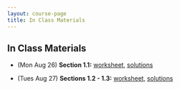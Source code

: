 ```yaml
---
layout: course-page
title: In Class Materials
---
```


## In Class Materials


* (Mon Aug 26) **Section 1.1:** [worksheet](assets/materials/Spring2019/Recitation-1.pdf), [solutions]()

* (Tues Aug 27) **Sections 1.2 - 1.3:**   [worksheet](assets/materials/Spring2019/Recitation-1.pdf), [solutions]()


<!-- To start using WebAssign, you will need two codes: -->

<!-- 1. Our Class Key: **uaf 1299 0905**  -->

<!-- 2. Your personal WebAssign access code.  Texts purchased from the UAF  bookstore include one; otherwise, a code can be purchased from WebAssign directly.  -->

<!-- Note WebAssign can be used for two weeks in a "trial" period which ends Sunday September 8 2019.  You can take advantage of this period if you are uncertain about you placement in this class.  -->

<!-- <div style="padding-top: 20px"></div>  -->
<!-- <center><a class="button" href="https://webassign.net">Go To WebAssign</a></center>  -->
